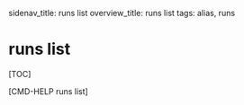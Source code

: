sidenav_title: runs list
overview_title: runs list
tags: alias, runs

# runs list

[TOC]

[CMD-HELP runs list]
